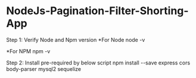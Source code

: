 # NodeJs-Pagination-Filter-Shorting-App

Step 1: Verify Node and Npm version 
*For Node 
node -v

*For NPM
npm -v 


Step 2: Install pre-required by below script 
npm install --save express cors body-parser mysql2 sequelize
